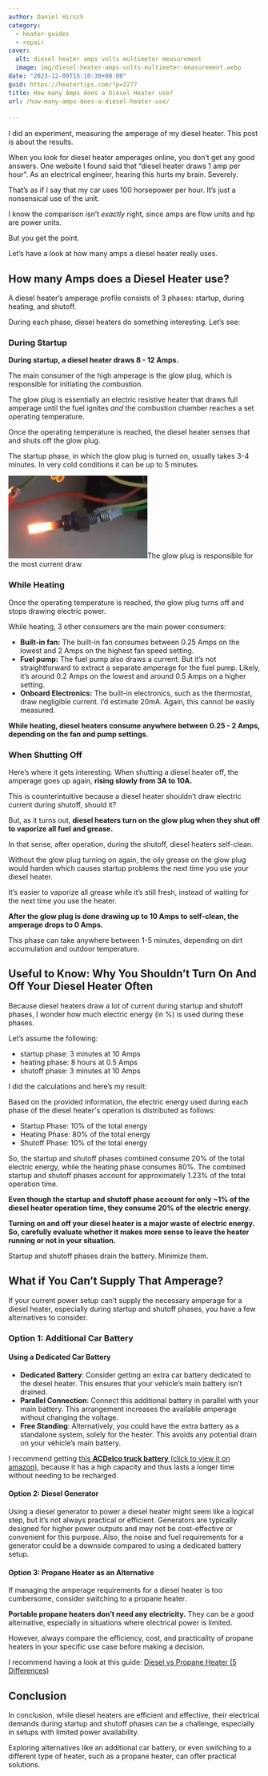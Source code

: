 ```yaml
---
author: Daniel Hirsch
category:
  - heater-guides
  - repair
cover:
  alt: diesel heater amps volts multimeter measurement
  image: img/diesel-heater-amps-volts-multimeter-measurement.webp
date: "2023-12-09T15:10:30+00:00"
guid: https://heatertips.com/?p=2277
title: How many Amps does a Diesel Heater use?
url: /how-many-amps-does-a-diesel-heater-use/

---
```

I did an experiment, measuring the amperage of my diesel heater. This post is about the results.

When you look for diesel heater amperages online, you don’t get any good answers. One website I found said that “diesel heater draws 1 amp per hour”. As an electrical engineer, hearing this hurts my brain. Severely.

That’s as if I say that my car uses 100 horsepower per hour. It’s just a nonsensical use of the unit.

I know the comparison isn’t _exactly_ right, since amps are flow units and hp are power units.

But you get the point.

Let’s have a look at how many amps a diesel heater really uses.

## How many Amps does a Diesel Heater use?

A diesel heater’s amperage profile consists of 3 phases: startup, during heating, and shutoff.

During each phase, diesel heaters do something interesting. Let’s see:

### During Startup

**During startup, a diesel heater draws 8 - 12 Amps.**

The main consumer of the high amperage is the glow plug, which is responsible for initiating the combustion.

The glow plug is essentially an electric resistive heater that draws full amperage until the fuel ignites _and_ the combustion chamber reaches a set operating temperature.

Once the operating temperature is reached, the diesel heater senses that and shuts off the glow plug.

The startup phase, in which the glow plug is turned on, usually takes 3-4 minutes. In very cold conditions it can be up to 5 minutes.

![diesel heater glow plug glowing](/img/diesel-heater-glow-plug-glowing.webp)The glow plug is responsible for the most current draw.

### While Heating

Once the operating temperature is reached, the glow plug turns off and stops drawing electric power.

While heating, 3 other consumers are the main power consumers:

- **Built-in fan:** The built-in fan consumes between 0.25 Amps on the lowest and 2 Amps on the highest fan speed setting.
- **Fuel pump:** The fuel pump also draws a current. But it’s not straightforward to extract a separate amperage for the fuel pump. Likely, it’s around 0.2 Amps on the lowest and around 0.5 Amps on a higher setting.
- **Onboard Electronics:** The built-in electronics, such as the thermostat, draw negligible current. I’d estimate 20mA. Again, this cannot be easily measured.

**While heating, diesel heaters consume anywhere between 0.25 - 2 Amps, depending on the fan and pump settings.**

### When Shutting Off

Here’s where it gets interesting. When shutting a diesel heater off, the amperage goes up again, **rising slowly from 3A to 10A.**

This is counterintuitive because a diesel heater shouldn’t draw electric current during shutoff, should it?

But, as it turns out, **diesel heaters turn on the glow plug when they shut off to vaporize all fuel and grease.**

In that sense, after operation, during the shutoff, diesel heaters self-clean.

Without the glow plug turning on again, the oily grease on the glow plug would harden which causes startup problems the next time you use your diesel heater.

It’s easier to vaporize all grease while it’s still fresh, instead of waiting for the next time you use the heater.

**After the glow plug is done drawing up to 10 Amps to self-clean, the amperage drops to 0 Amps.**

This phase can take anywhere between 1-5 minutes, depending on dirt accumulation and outdoor temperature.

## Useful to Know: Why You Shouldn’t Turn On And Off Your Diesel Heater Often

Because diesel heaters draw a lot of current during startup and shutoff phases, I wonder how much electric energy (in %) is used during these phases.

Let’s assume the following:

- startup phase: 3 minutes at 10 Amps
- heating phase: 8 hours at 0.5 Amps
- shutoff phase: 3 minutes at 10 Amps

I did the calculations and here’s my result:

Based on the provided information, the electric energy used during each phase of the diesel heater's operation is distributed as follows:

- Startup Phase: 10% of the total energy
- Heating Phase: 80% of the total energy
- Shutoff Phase: 10% of the total energy

So, the startup and shutoff phases combined consume 20% of the total electric energy, while the heating phase consumes 80%. ​The combined startup and shutoff phases account for approximately 1.23% of the total operation time.

**Even though the startup and shutoff phase account for only ~1% of the diesel heater operation time, they consume 20% of the electric energy.**

**Turning on and off your diesel heater is a major waste of electric energy. So, carefully evaluate whether it makes more sense to leave the heater running or not in your situation.**

Startup and shutoff phases drain the battery. Minimize them.

## What if You Can’t Supply That Amperage?

If your current power setup can’t supply the necessary amperage for a diesel heater, especially during startup and shutoff phases, you have a few alternatives to consider.

### Option 1: Additional Car Battery

#### Using a Dedicated Car Battery

- **Dedicated Battery**: Consider getting an extra car battery dedicated to the diesel heater. This ensures that your vehicle’s main battery isn’t drained.
- **Parallel Connection**: Connect this additional battery in parallel with your main battery. This arrangement increases the available amperage without changing the voltage.
- **Free Standing**: Alternatively, you could have the extra battery as a standalone system, solely for the heater. This avoids any potential drain on your vehicle’s main battery.

I recommend getting [this **ACDelco truck battery** (click to view it on amazon)](https://www.amazon.com/ACDelco-48AGM-Professional-Automotive-Battery/dp/B008FWCLHU?crid=1DO87AIKO2A1Z&keywords=car%2Bbattery&qid=1702134054&sprefix=car%2Bbatter%2Caps%2C260&sr=8-5&th=1&linkCode=ll1&tag=heatertips-20&linkId=504bc15bb15a86f009e69a8f6fc9d84d&language=en_US&ref_=as_li_ss_tl), because it has a high capacity and thus lasts a longer time without needing to be recharged.

#### Option 2: Diesel Generator

Using a diesel generator to power a diesel heater might seem like a logical step, but it’s not always practical or efficient. Generators are typically designed for higher power outputs and may not be cost-effective or convenient for this purpose. Also, the noise and fuel requirements for a generator could be a downside compared to using a dedicated battery setup.

#### Option 3: Propane Heater as an Alternative

If managing the amperage requirements for a diesel heater is too cumbersome, consider switching to a propane heater.

**Portable propane heaters don’t need any electricity.** They can be a good alternative, especially in situations where electrical power is limited.

However, always compare the efficiency, cost, and practicality of propane heaters in your specific use case before making a decision.

I recommend having a look at this guide: [Diesel vs Propane Heater (5 Differences)](/diesel-vs-propane-heater/)

## Conclusion

In conclusion, while diesel heaters are efficient and effective, their electrical demands during startup and shutoff phases can be a challenge, especially in setups with limited power availability.

Exploring alternatives like an additional car battery, or even switching to a different type of heater, such as a propane heater, can offer practical solutions.
